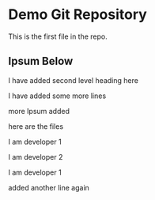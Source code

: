 # Demo Git Repository

This is the first file in the repo.

## Ipsum Below

I have added second level heading here

I have added some more lines

more Ipsum added

here are the files

I am developer 1

I am developer 2

I am developer 1

added another line again
